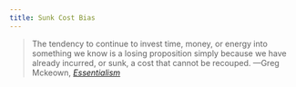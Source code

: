 ```yaml
---
title: Sunk Cost Bias
---
```


> The tendency to continue to invest time, money, or energy into something we know is a losing proposition simply because we have already incurred, or sunk, a cost that cannot be recouped.
> —Greg Mckeown, _[Essentialism](books/essentialism/index.md)_